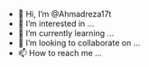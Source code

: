 - 👋 Hi, I’m @Ahmadreza17t
- 👀 I’m interested in ...
- 🌱 I’m currently learning ...
- 💞️ I’m looking to collaborate on ...
- 📫 How to reach me ...

<!---
Ahmadreza17t/Ahmadreza17t is a ✨ special ✨ repository because its `README.md` (this file) appears on your GitHub profile.
You can click the Preview link to take a look at your changes.
--->
